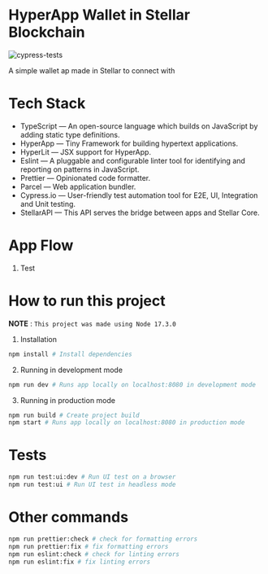 # HyperApp Wallet in Stellar Blockchain

![cypress-tests](https://github.com/Ja-boop/hyperapp-wallet/actions/workflows/cypress-tests.yml/badge.svg)

A simple wallet ap made in Stellar to connect with

# Tech Stack

- TypeScript — An open-source language which builds on JavaScript by adding static type definitions.
- HyperApp — Tiny Framework for building hypertext applications.
- HyperLit — JSX support for HyperApp.
- Eslint — A pluggable and configurable linter tool for identifying and reporting on patterns in JavaScript.
- Prettier — Opinionated code formatter.
- Parcel — Web application bundler.
- Cypress.io — User-friendly test automation tool for E2E, UI, Integration and Unit testing.
- StellarAPI — This API serves the bridge between apps and Stellar Core.

# App Flow

1. Test

# How to run this project

**NOTE** : `This project was made using Node 17.3.0`

1. Installation

```bash
npm install # Install dependencies
```

2. Running in development mode

```bash
npm run dev # Runs app locally on localhost:8080 in development mode
```

3. Running in production mode

```bash
npm run build # Create project build
npm start # Runs app locally on localhost:8080 in production mode
```

# Tests

```bash
npm run test:ui:dev # Run UI test on a browser
npm run test:ui # Run UI test in headless mode
```

# Other commands

```bash
npm run prettier:check # check for formatting errors
npm run prettier:fix # fix formatting errors
npm run eslint:check # check for linting errors
npm run eslint:fix # fix linting errors
```
